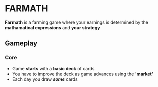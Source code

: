 # FARMATH

**Farmath** is a farming game where your earnings is determined by the **mathamatical expressions** and **your strategy**

## Gameplay

### Core
- Game **starts** with a **basic deck** of cards
- You have to improve the deck as game advances using the **'market'**
- Each day you draw ***some*** cards
